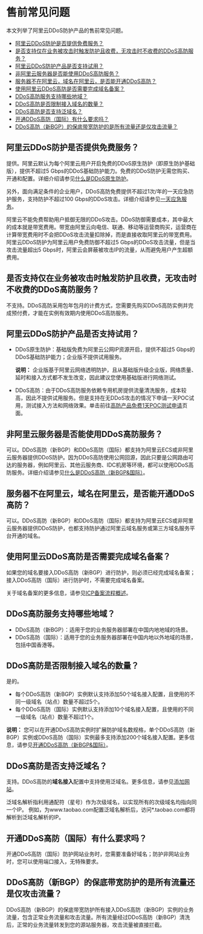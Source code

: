# 售前常见问题

本文列举了阿里云DDoS防护产品的售前常见问题。

-   [阿里云DDoS防护是否提供免费服务？](#section_efp_mmn_jqy)
-   [是否支持仅在业务被攻击时触发防护且收费，无攻击时不收费的DDoS高防服务？](#section_m8s_gd5_eg9)
-   [阿里云DDoS防护产品是否支持试用？](#section_wg7_bnp_3df)
-   [非阿里云服务器是否能使用DDoS高防服务？](#section_1u2_dn0_g9w)
-   [服务器不在阿里云，域名在阿里云，是否能开通DDoS高防？](#section_q4x_2ok_6lj)
-   [使用阿里云DDoS高防是否需要完成域名备案？](#section_9bx_18t_onl)
-   [DDoS高防服务支持哪些地域？](#section_9u1_jw0_9uk)
-   [DDoS高防是否限制接入域名的数量？](#section_l5k_aap_dp6)
-   [DDoS高防是否支持泛域名？](#section_e1z_5d2_lpq)
-   [开通DDoS高防（国际）有什么要求吗？](#section_7z8_jpd_yww)
-   [DDoS高防（新BGP）的保底带宽防护的是所有流量还是仅攻击流量？](#section_6ij_iny_4zm)

## 阿里云DDoS防护是否提供免费服务？

提供。阿里云默认为每个阿里云用户开启免费的DDoS原生防护（即原生防护基础版），提供不超过5 Gbps的DDoS基础防护能力。免费的DDoS防护无需您购买、开通和配置。详细介绍请参见[什么是DDoS原生防护](/cn.zh-CN/阿里云DDoS防护产品介绍/DDoS原生防护/什么是DDoS原生防护.md)。

另外，面向满足条件的企业用户，DDoS高防免费提供不超过1次/年的一天应急防护服务，支持防护不超过100 Gbps的DDoS攻击。详细介绍请参见[一天应急服务](/cn.zh-CN/阿里云DDoS防护产品介绍/DDoS应急防护方案.md)。

阿里云不能免费帮助用户抵御无限的DDoS攻击。DDoS防御需要成本，其中最大的成本就是带宽费用。带宽由阿里云向电信、联通、移动等运营商购买，运营商在计算带宽费用时不会把DDoS攻击流量扣除掉，而是直接收取阿里云的带宽费用。阿里云DDoS防护为阿里云用户免费防御不超过5 Gbps的DDoS攻击流量，但是当攻击流量超出5 Gbps时，阿里云会屏蔽被攻击IP的流量，从而避免用户产生超额费用。

## 是否支持仅在业务被攻击时触发防护且收费，无攻击时不收费的DDoS高防服务？

不支持。DDoS高防采用包年包月的计费方式，您需要先购买DDoS高防实例并完成预付费，才能在实例有效期内使用DDoS高防服务。

## 阿里云DDoS防护产品是否支持试用？

-   DDoS原生防护：基础版免费为阿里云公网IP资源开启，提供不超过5 Gbps的DDoS基础防护能力；企业版不提供试用服务。

    **说明：** 企业版基于阿里云网络透明防护，且从基础版升级企业版，网络质量、延时和接入方式都不发生改变，因此建议您使用基础版进行网络测试。

-   DDoS高防：由于DDoS高防服务依赖专用机房提供流量清洗服务，成本较高，因此不提供试用服务。但是支持在无DDoS攻击的情况下申请一天POC试用，测试接入方法和网络效果。单击前往[高防产品免费1天POC测试申请](https://page.aliyun.com/form/act2010587480/index.htm)页面。

## 非阿里云服务器是否能使用DDoS高防服务？

可以。DDoS高防（新BGP）和DDoS高防（国际）都支持为阿里云ECS或非阿里云服务器提供DDoS防护。因为DDoS高防使用公网回源，因此只要是公网路由可达的服务器，例如阿里云、其他云服务商、IDC机房等环境，都可以使用DDoS高防服务。详细介绍请参见[什么是DDoS高防（新BGP&国际）](/cn.zh-CN/阿里云DDoS防护产品介绍/什么是DDoS高防（新BGP&国际）.md)。

## 服务器不在阿里云，域名在阿里云，是否能开通DDoS高防？

可以。DDoS高防（新BGP）和DDoS高防（国际）都支持为阿里云ECS或非阿里云服务器提供DDoS防护，也都支持防护通过阿里云域名服务或第三方域名服务平台开通的域名。

## 使用阿里云DDoS高防是否需要完成域名备案？

如果您的域名要接入DDoS高防（新BGP）进行防护，则必须已经完成域名备案；接入DDoS高防（国际）进行防护时，不需要完成域名备案。

关于域名备案的更多信息，请参见[ICP备案流程概述]()。

## DDoS高防服务支持哪些地域？

-   DDoS高防（新BGP）：适用于您的业务服务器部署在中国内地地域的场景。
-   DDoS高防（国际）：适用于您的业务服务器部署在中国内地以外地域的场景，包括中国香港等。

## DDoS高防是否限制接入域名的数量？

是的。

-   每个DDoS高防（新BGP）实例默认支持添加50个域名接入配置，且使用的不同一级域名（站点）数量不超过5个。
-   每个DDoS高防（国际）实例默认支持添加10个域名接入配置，且使用的不同一级域名（站点）数量不超过1个。

**说明：** 您可以在开通DDoS高防实例时扩展防护域名数规格，单个DDoS高防（新BGP）实例或DDoS高防（国际）实例最多支持添加200个域名接入配置。更多信息，请参见[开通DDoS高防（新BGP&国际）](/cn.zh-CN/DDoS高防（新BGP&国际）用户指南/开通DDoS高防（新BGP&国际）.md)。

## DDoS高防是否支持泛域名？

支持。DDoS高防的**域名接入**配置中支持使用泛域名。更多信息，请参见[添加网站](/cn.zh-CN/DDoS高防（新BGP&国际）用户指南/接入DDoS高防/域名接入/添加网站.md)。

泛域名解析指利用通配符（星号）作为次级域名，以实现所有的次级域名均指向同一个IP。 例如，为www.taobao.com配置泛域名解析后，访问\*.taobao.com都将解析到泛域名解析的IP。

## 开通DDoS高防（国际）有什么要求吗？

开通DDoS高防（国际）防护网站业务时，您需要准备好域名；防护非网站业务时，您可以使用端口接入，无特殊要求。

## DDoS高防（新BGP）的保底带宽防护的是所有流量还是仅攻击流量？

DDoS高防（新BGP）的保底带宽防护所有接入DDoS高防（新BGP）实例的业务流量，包含正常业务流量和攻击流量。所有流量经过DDoS高防（新BGP）清洗后，正常的业务流量转发到您的源站服务器，攻击流量被直接拦截。


